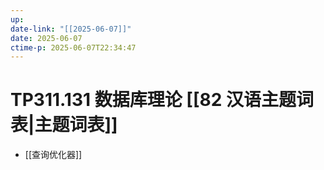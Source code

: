 ```yaml
---
up:
date-link: "[[2025-06-07]]"
date: 2025-06-07
ctime-p: 2025-06-07T22:34:47
---
```


# TP311.131 数据库理论 [[82 汉语主题词表|主题词表]]

- [[查询优化器]]
